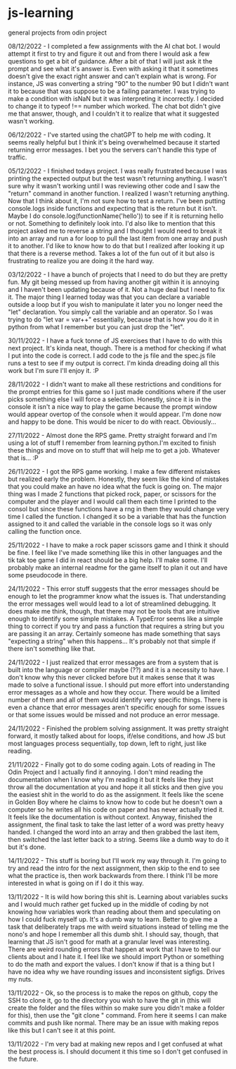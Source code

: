 # js-learning
general projects from odin project

08/12/2022 - I completed a few assignments with the AI chat bot. I would attempt it first to try and figure it out and from there I would ask a few questions to get a bit of guidance. After a bit of that I will just ask it the prompt and see what it's answer is. Even with asking it that it sometimes doesn't give the exact right answer and can't explain what is wrong. For instance, JS was converting a string "90" to the number 90 but I didn't want it to because that was suppose to be a failing parameter. I was trying to make a condition with isNaN but it was interpreting  it incorrectly. I decided to change it to typeof !== number which worked. The chat bot didn't give me that answer, though, and I couldn't it to realize that what it suggested wasn't working.

06/12/2022 - I've started using the chatGPT to help me with coding. It seems really helpful but I think it's being overwhelmed because it started returning error messages. I bet you the servers can't handle this type of traffic.

05/12/2022 - I finished todays project. I was really frustrated because I was printing the expected output but the test wasn't returning anything. I wasn't sure why it wasn't working until I was reviewing other code and I saw the "return" command in another function. I realized I wasn't returning anything. Now that I think about it, I'm not sure how to test a return. I've been putting console.logs inside functions and expecting that is the return but it isn't. Maybe I do console.log(functionName('hello')) to see if it is returning hello or not. Something to definitely look into. I'd also like to mention that this project asked me to reverse a string and I thought I would need to break it into an array and run a for loop to pull the last item from one array and push it to another. I'd like to know how to do that but I realized after looking it up that there is a reverse method. Takes a lot of the fun out of it but also is frustrating to realize you are doing it the hard way.

03/12/2022 - I have a bunch of projects that I need to do but they are pretty fun. My git being messed up from having another git within it is annoying and I haven't been updating because of it. Not a huge deal but I need to fix it. The major thing I learned today was that you can declare a variable outside a loop but if you wish to manipulate it later you no longer need the "let" declaration. You simply call the variable and an operator. So I was trying to do "let var = var++" essentially, because that is how you do it in python from what I remember but you can just drop the "let".

30/11/2022 - I have a fuck tonne of JS exercises that I have to do with this next project. It's kinda neat, though. There is a method for checking if what I put into the code is correct. I add code to the js file and the spec.js file runs a test to see if my output is correct. I'm kinda dreading doing all this work but I'm sure I'll enjoy it. :P

28/11/2022 - I didn't want to make all these restrictions and conditions for the prompt entries for this game so I just made conditions where if the user picks something else I will force a selection. Honestly, since it is in the console it isn't a nice way to play the game because the prompt window would appear overtop of the console when it would appear. I'm done now and happy to be done. This would be nicer to do with react. Obviously...

27/11/2022 - Almost done the RPS game. Pretty straight forward and I'm using a lot of stuff I remember from learning python.I'm excited to finish these things and move on to stuff that will help me to get a job. Whatever that is... :P

26/11/2022 - I got the RPS game working. I make a few different mistakes but realized early the problem. Honestly, they seem like the kind of mistakes that you could make an have no idea what the fuck is going on. The major thing was I made 2 functions that picked rock, paper, or scissors for the computer and the player and I would call them each time I printed to the consol but since these functions have a rng in them they would change very time I called the function. I changed it so be a variable that has the function assigned to it and called the variable in the console logs so it was only calling the function once.

25/11/2022 - I have to make a rock paper scissors game and I think it should be fine. I feel like I've made something like this in other languages and the tik tak toe game I did in react should be a big help. I'll make some. I'll probably make an internal readme for the game itself to plan it out and have some pseudocode in there.

24/11/2022 - This error stuff suggests that the error messages should be enough to let the programmer know what the issues is. That understanding the error messages well would lead to a lot of streamlined debugging. It does make me think, though, that there may not be tools that are intuitive enough to identify some simple mistakes. A TypeError seems like a simple thing to correct if you try and pass a function that requires a string but you are passing it an array. Certainly someone has made something that says "expecting a string" when this happens... It's probably not that simple if there isn't something like that.

24/11/2022 - I just realized that error messages are from a system that is built into the language or compiler maybe (??) and it is a necessity to have. I don't know why this never clicked before but it makes sense that it was made to solve a functional issue. I should put more effort into understanding error messages as a whole and how they occur. There would be a limited number of them and all of them would identify very specific things. There is even a chance that error messages aren't specific enough for some issues or that some issues would be missed and not produce an error message.

24/11/2022 - Finished the problem solving assignment. It was pretty straight forward, it mostly talked about for loops, if/else conditions, and how JS but most languages process sequentially, top down, left to right, just like reading.

21/11/2022 - Finally got to do some coding again. Lots of reading in The Odin Project and I actually find it annoying. I don't mind reading the documentation when I know why I'm reading it but it feels like they just throw all the documentation at you and hope it all sticks and then give you the easiest shit in the world to do as the assignment. It feels like the scene in Golden Boy where he claims to know how to code but he doesn't own a computer so he writes all his code on paper and has never actually tried it. It feels like the documentation is without context. Anyway, finished the assignment, the final task to take the last letter of a word was pretty heavy handed. I changed the word into an array and then grabbed the last item, then switched the last letter back to a string. Seems like a dumb way to do it but it's done. 

14/11/2022 - This stuff is boring but I'll work my way through it. I'm going to try and read the intro for the next assignment, then skip to the end to see what the practice is, then work backwards from there. I think I'll be more interested in what is going on if I do it this way.

13/11/2022 - It is wild how boring this shit is. Learning about variables sucks and I would much rather get fucked up in the middle of coding by not knowing how variables work than reading about them and speculating on how I could fuck myself up. It's a dumb way to learn. Better to give me a task that deliberately traps me with weird situations instead of telling me the nono's and hope I remember all this dumb shit. I should say, though, that learning that JS isn't good for math at a granular level was interesting. There are weird rounding errors that happen at work that I have to tell our clients about and I hate it. I feel like we should import Python or something to do the math and export the values. I don't know if that is a thing but I have no idea why we have rounding issues and inconsistent sigfigs. Drives my nuts.

13/11/2022 - Ok, so the process is to make the repos on github, copy the SSH to clone it, go to the directory you wish to have the git in (this will create the folder and the files within so make sure you didn't make a folder for this), then use the "git clone <SSH>" command. From here it seems I can make commits and push like normal. There may be an issue with making repos like this but I can't see it at this point.

13/11/2022 - I'm very bad at making new repos and I get confused at what the best process is. I should document it this time so I don't get confused in the future.